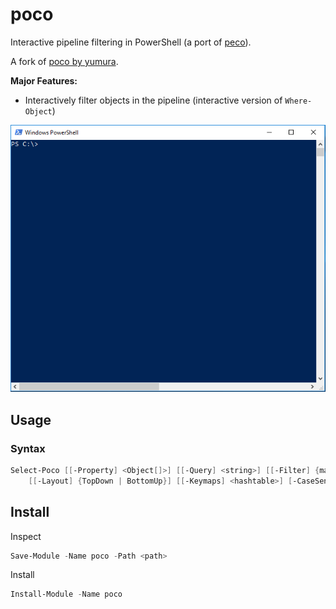 # poco
Interactive pipeline filtering in PowerShell (a port of [peco](https://github.com/peco/peco)).

A fork of [poco by yumura](https://gist.github.com/yumura/8df37c22ae1b7942dec7).

**Major Features:**

- Interactively filter objects in the pipeline (interactive version of `Where-Object`)

![Example of poco in action](docs/demos/poco-ps.gif)

## Usage

### Syntax

```powershell
Select-Poco [[-Property] <Object[]>] [[-Query] <string>] [[-Filter] {match | like | eq}] [[-Prompt] <string>]
    [[-Layout] {TopDown | BottomUp}] [[-Keymaps] <hashtable>] [-CaseSensitive] [-InvertFilter]
 ```

## Install

Inspect

```powershell
Save-Module -Name poco -Path <path>
```

Install

```powershell
Install-Module -Name poco
```
